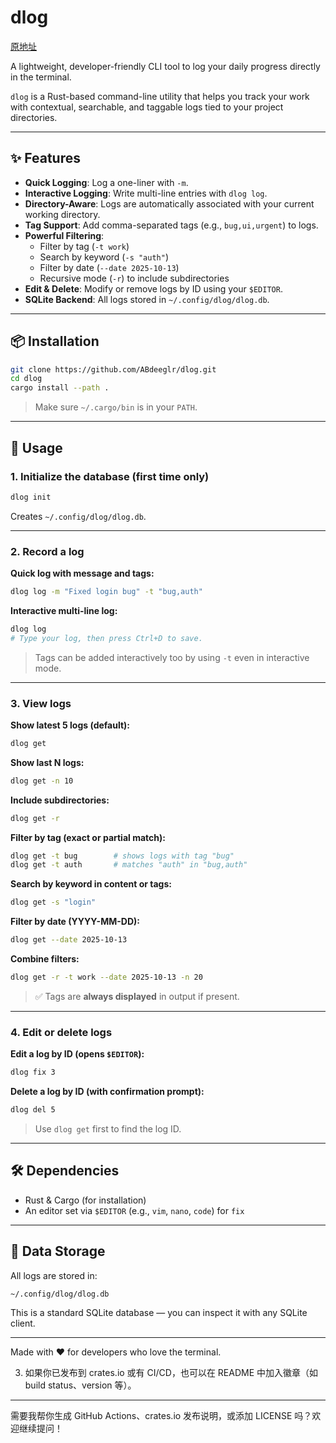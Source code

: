 
# dlog

[原地址](https://github.com/ABdeeglr/dlog/blob/main/README.md)



A lightweight, developer-friendly CLI tool to log your daily progress directly in the terminal.

`dlog` is a Rust-based command-line utility that helps you track your work with contextual, searchable, and taggable logs tied to your project directories.

---

## ✨ Features

- **Quick Logging**: Log a one-liner with `-m`.
- **Interactive Logging**: Write multi-line entries with `dlog log`.
- **Directory-Aware**: Logs are automatically associated with your current working directory.
- **Tag Support**: Add comma-separated tags (e.g., `bug,ui,urgent`) to logs.
- **Powerful Filtering**:
  - Filter by tag (`-t work`)
  - Search by keyword (`-s "auth"`)
  - Filter by date (`--date 2025-10-13`)
  - Recursive mode (`-r`) to include subdirectories
- **Edit & Delete**: Modify or remove logs by ID using your `$EDITOR`.
- **SQLite Backend**: All logs stored in `~/.config/dlog/dlog.db`.

---

## 📦 Installation

```bash
git clone https://github.com/ABdeeglr/dlog.git
cd dlog
cargo install --path .
```

> Make sure `~/.cargo/bin` is in your `PATH`.

---

## 🚀 Usage

### 1. Initialize the database (first time only)
```bash
dlog init
```
Creates `~/.config/dlog/dlog.db`.

---

### 2. Record a log

**Quick log with message and tags:**
```bash
dlog log -m "Fixed login bug" -t "bug,auth"
```

**Interactive multi-line log:**
```bash
dlog log
# Type your log, then press Ctrl+D to save.
```

> Tags can be added interactively too by using `-t` even in interactive mode.

---

### 3. View logs

**Show latest 5 logs (default):**
```bash
dlog get
```

**Show last N logs:**
```bash
dlog get -n 10
```

**Include subdirectories:**
```bash
dlog get -r
```

**Filter by tag (exact or partial match):**
```bash
dlog get -t bug        # shows logs with tag "bug"
dlog get -t auth       # matches "auth" in "bug,auth"
```

**Search by keyword in content or tags:**
```bash
dlog get -s "login"
```

**Filter by date (YYYY-MM-DD):**
```bash
dlog get --date 2025-10-13
```

**Combine filters:**
```bash
dlog get -r -t work --date 2025-10-13 -n 20
```

> ✅ Tags are **always displayed** in output if present.

---

### 4. Edit or delete logs

**Edit a log by ID (opens `$EDITOR`):**
```bash
dlog fix 3
```

**Delete a log by ID (with confirmation prompt):**
```bash
dlog del 5
```

> Use `dlog get` first to find the log ID.

---

## 🛠️ Dependencies

- Rust & Cargo (for installation)
- An editor set via `$EDITOR` (e.g., `vim`, `nano`, `code`) for `fix`

---

## 📁 Data Storage

All logs are stored in:
```
~/.config/dlog/dlog.db
```
This is a standard SQLite database — you can inspect it with any SQLite client.

---

Made with ❤️ for developers who love the terminal.






3. 如果你已发布到 crates.io 或有 CI/CD，也可以在 README 中加入徽章（如 build status、version 等）。

---

需要我帮你生成 GitHub Actions、crates.io 发布说明，或添加 LICENSE 吗？欢迎继续提问！
